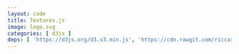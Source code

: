 ```yaml
---
layout: code
title: Textures.js
image: logo.svg
categories: [ d3js ]
deps: [ 'https://d3js.org/d3.v3.min.js', 'https://cdn.rawgit.com/riccardoscalco/textures/master/textures.min.js' ]
---
```

<style>
    svg{
        background: #fff;
    }
</style>

<div id='render'></div>

<script>
    // Textures.js: https://riccardoscalco.github.io/textures/

    window.addEventListener( 'load', function() {
        var h = 300, w;
        var svg = d3.select( '#render' )
            .append( 'svg' );

        function getWidth(){
            w = window.innerWidth > 1200 ? 1200 : window.innerWidth;
            svg.attr( { width: w, height: h } );
        }
        getWidth();
        window.addEventListener( 'resize', getWidth );
        
        var l = textures.lines()
            .id( 'pattern' )
            .heavier( 10 )
            .thinner( 1.5 );

        svg.call( l );

        svg.append( 'circle' )
            .attr( 'cx', 500 )
            .attr( 'cy', 150 )
            .attr( 'r', 100 )
            .style( 'fill', l.url() );

        var t = textures.paths()
            .d( function( s ) {
                return 'M 0,' + s*3/4 + ' l ' +
                    s/2 + ',' + -s/2 + ' l ' +
                    s/2 + ',' + s/2;
            } )
            .size( 20 )
            .strokeWidth( 1 )
            .thicker( 2 )
            .stroke( 'darkorange' );

        svg.call( t );

        svg.append( 'circle' )
            .attr( 'cx', 600 )
            .attr( 'cy', 150 )
            .attr( 'r', 100 )
            .style( 'fill', t.url() );
    } );
</script>